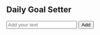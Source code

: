 <!DOCTYPE html>
<html lang="en">
    <head>
        <meta charset="UTF-8">
        <meta name="viewport" content="width-device-width, initial scale=1.0">
        <title>Goal Setting App</title>
        <link rel="stylesheet" href="UHV.css">
    </head>
    <body>
        <div class="container">
            <div class="goal-set-app">
                <h2>Daily Goal Setter</h2>
                <div class="row">
                    <input type="text" id="input-box" placeholder="Add your text">
                    <button onclick="addTask()">Add</button>
                </div>
                <ul id="list-container">
                    <!-- <li class="checked">Task 1</li>
                    <li>Task 2</li>
                    <li>Task 3</li> -->
                </ul>
            </div>
        </div>
        <script src="UHV.js"></script>  
    </body>
</html>

